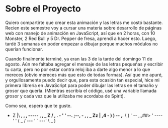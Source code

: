 # Sobre el Proyecto
Quiero compartirte que crear esta animación y las letras me costó bastante. Recien este semestre voy a cursar una materia sobre desarrollo de páginas web con manejo de animación en JavaScript, así que en 2 horas, con 10 Monster, 2 Red Bull y 5 Dr. Pepper de fresa, aprendí a hacer esto. Luego, tardé 3 semanas en poder empezar a dibujar porque muchos módulos no querían funcionar.

Cuando finalmente terminé, ya eran las 3 de la tarde del domingo 11 de agosto. Aún me faltaba agregar el mensaje de las letras pequeñas y escribir tu carta, pero no por estar contra reloj iba a darte algo menor a lo que mereces (obvio mereces más que esto de todas formas). Así que me apuré, y orgullosamente puedo decir que, para esta ocasión tan especial, hice mi primera librería en JavaScript para poder dibujar las letras en el tamaño y grosor que quería. (Mientras escribía el código, usé una variable llamada grosor y cada vez que la utilizaba me acordaba de Spirit).

Como sea, espero que te guste.

* Z             |\\            __, , , ----- , , _
   Z         / ,   . - '   '          --.      ;--,  - , , _
     Zz    | ,4 -    )   ) -- ,__.       \    (  ' -- ,,,##>
            ' ---- ' ' ( _ / --- '     ` ---' \ _ )
